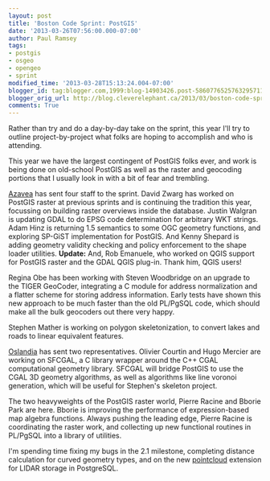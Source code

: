 ```yaml
---
layout: post
title: 'Boston Code Sprint: PostGIS'
date: '2013-03-26T07:56:00.000-07:00'
author: Paul Ramsey
tags:
- postgis
- osgeo
- opengeo
- sprint
modified_time: '2013-03-28T15:13:24.004-07:00'
blogger_id: tag:blogger.com,1999:blog-14903426.post-5860776525763295711
blogger_orig_url: http://blog.cleverelephant.ca/2013/03/boston-code-sprint-postgis.html
comments: True
---
```


Rather than try and do a day-by-day take on the sprint, this year I'll try to outline project-by-project what folks are hoping to accomplish and who is attending.

This year we have the largest contingent of PostGIS folks ever, and work is being done on old-school PostGIS as well as the raster and geocoding portions that I usually look in with a bit of fear and trembling.

[Azavea](http://www.azavea.com/) has sent four staff to the sprint. David Zwarg has worked on PostGIS raster at previous sprints and is continuing the tradition this year, focussing on building raster overviews inside the database.  Justin Walgran is updating GDAL to do EPSG code determination for arbitrary WKT strings. Adam Hinz is returning 1.5 semantics to some OGC geometry functions, and exploring SP-GiST implementation for PostGIS. And Kenny Shepard is adding geometry validity checking and policy enforcement to the shape loader utilities. **Update:** And, Rob Emanuele, who worked on QGIS support for PostGIS raster and the GDAL QGIS plug-in. Thank him, QGIS users!

Regina Obe has been working with Steven Woodbridge on an upgrade to the TIGER GeoCoder, integrating a C module for address normalization and a flatter scheme for storing address information. Early tests have shown this new approach to be much faster than the old PL/PgSQL code, which should make all the bulk geocoders out there very happy.

Stephen Mather is working on polygon skeletonization, to convert lakes and roads to linear equivalent features.

[Oslandia](http://www.azavea.com/) has sent two representatives. Olivier Courtin and Hugo Mercier are working on SFCGAL, a C library wrapper around the C++ CGAL computational geometry library. SFCGAL will bridge PostGIS to use the CGAL 3D geometry algorithms, as well as algorithms like line voronoi generation, which will be useful for Stephen's skeleton project.

The two heavyweights of the PostGIS raster world, Pierre Racine and Bborie Park are here. Bborie is improving the performance of expression-based map algebra functions.  Always pushing the leading edge, Pierre Racine is coordinating the raster work, and collecting up new functional routines in PL/PgSQL into a library of utilities.

I'm spending time fixing my bugs in the 2.1 milestone, completing distance calculation for curved geometry types, and on the new [pointcloud](https://github.com/pramsey/pointcloud) extension for LIDAR storage in PostgreSQL.

